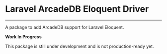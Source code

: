 # Laravel ArcadeDB Eloquent Driver
-----------------------------------

A package to add ArcadeDB support for Laravel Eloquent.

**Work In Progress**

This package is still under development and is not production-ready yet.
